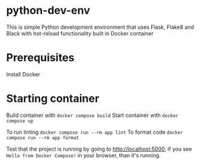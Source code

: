 # python-dev-env
This is simple Python development environment that uses Flask, Flake8 and Black with hot-reload functionality built in Docker container

# Prerequisites
Install Docker

# Starting container
Build container with `docker compose build`
Start container with `docker compose up`

To run linting `docker compose run --rm app lint`
To format code `docker compose run --rm app format`

Test that the project is running by going to <http://localhost:5000>, if you see `Hello from Docker Compose!` in your browser, than it's running.
